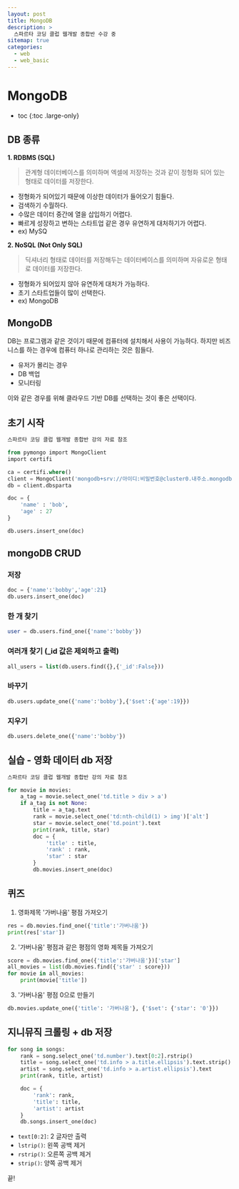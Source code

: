 ```yaml
---
layout: post
title: MongoDB
description: >
  스파르타 코딩 클럽 웹개발 종합반 수강 중
sitemap: true
categories:
  - web
  - web_basic
---
```


# MongoDB

* toc
{:toc .large-only}

## DB 종류

__1. RDBMS (SQL)__
> 관계형 데이터베이스를 의미하며 엑셀에 저장하는 것과 같이 정형화 되어 있는 형태로 데이터를 저장한다.

- 정형화가 되어있기 때문에 이상한 데이터가 들어오기 힘들다.
- 검색하기 수월하다.
- 수많은 데이터 중간에 열을 삽입하기 어렵다.
- 빠르게 성장하고 변하는 스타트업 같은 경우 유연하게 대처하기가 어렵다.
- ex) MySQ

__2. NoSQL (Not Only SQL)__
> 딕셔너리 형태로 데이터를 저장해두는 데이터베이스를 의미하며 자유로운 형태로 데이터를 저장한다.

- 정형화가 되어있지 않아 유연하게 대처가 가능하다.
- 초기 스타트업들이 많이 선택한다.
- ex) MongoDB

## MongoDB

DB는 프로그램과 같은 것이기 때문에 컴퓨터에 설치해서 사용이 가능하다. 하지만 비즈니스를 하는 경우에 컴퓨터 하나로 관리하는 것은 힘들다.
- 유저가 몰리는 경우
- DB 백업
- 모니터링  

이와 같은 경우를 위해 클라우드 기반 DB를 선택하는 것이 좋은 선택이다.

## 초기 시작

```sql
스파르타 코딩 클럽 웹개발 종합반 강의 자료 참조

from pymongo import MongoClient
import certifi

ca = certifi.where()
client = MongoClient('mongodb+srv://아이디:비밀번호@cluster0.내주소.mongodb.net/내DB명?retryWrites=true&w=majority', tlsCAFile=ca)
db = client.dbsparta

doc = {
    'name' : 'bob',
    'age' : 27
}

db.users.insert_one(doc)
```

## mongoDB CRUD

### 저장
```sql
doc = {'name':'bobby','age':21}
db.users.insert_one(doc)
```

### 한 개 찾기
```sql
user = db.users.find_one({'name':'bobby'})
```

### 여러개 찾기 (_id 값은 제외하고 출력)
```sql
all_users = list(db.users.find({},{'_id':False}))
```

### 바꾸기
```sql
db.users.update_one({'name':'bobby'},{'$set':{'age':19}})
```

### 지우기
```sql
db.users.delete_one({'name':'bobby'})
```

## 실습 - 영화 데이터 db 저장

```py
스파르타 코딩 클럽 웹개발 종합반 강의 자료 참조

for movie in movies:
    a_tag = movie.select_one('td.title > div > a')
    if a_tag is not None:
        title = a_tag.text
        rank = movie.select_one('td:nth-child(1) > img')['alt']
        star = movie.select_one('td.point').text
        print(rank, title, star)
        doc = {
            'title' : title,
            'rank' : rank,
            'star' : star
        }
        db.movies.insert_one(doc)
```

## 퀴즈

1. 영화제목 '가버나움' 평점 가져오기

```py
res = db.movies.find_one({'title':'가버나움'})
print(res['star'])
```

2. '가버나움' 평점과 같은 평점의 영화 제목들 가져오기

```py
score = db.movies.find_one({'title':'가버나움'})['star']
all_movies = list(db.movies.find({'star' : score}))
for movie in all_movies:
    print(movie['title'])
```

3. '가버나움' 평점 0으로 만들기

```py
db.movies.update_one({'title': '가버나움'}, {'$set': {'star': '0'}})
```

## 지니뮤직 크롤링 + db 저장

```py
for song in songs:
    rank = song.select_one('td.number').text[0:2].rstrip()
    title = song.select_one('td.info > a.title.ellipsis').text.strip().lstrip("19금").lstrip()
    artist = song.select_one('td.info > a.artist.ellipsis').text
    print(rank, title, artist)

    doc = {
        'rank': rank,
        'title': title,
        'artist': artist
    }
    db.songs.insert_one(doc)
```
- `text[0:2]`: 2 글자만 출력
- `lstrip()`: 왼쪽 공백 제거
- `rstrip()`: 오른쪽 공백 제거
- `strip()`: 양쪽 공백 제거


끝!